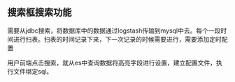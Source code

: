 ## 搜索框搜索功能
需要从jdbc搜索，将数据库中的数据通过logstash传输到mysql中去。每个一段时间进行扫表。扫表的时间记录下来，下一次记录的时候需要进行，需要添加定时配置

用户前端点击搜索，就从es中查询数据将高亮字段进行设置，建立配置文件，执行文件绑定sql。
